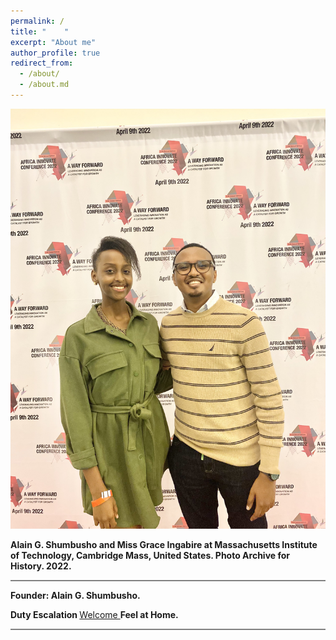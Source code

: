 ```yaml
---
permalink: /
title: "    " 
excerpt: "About me"
author_profile: true
redirect_from: 
  - /about/
  - /about.md
---
```







<img src="images/IMG_6246.jpg">

<b> Alain G. Shumbusho and Miss Grace Ingabire at Massachusetts Institute of Technology, Cambridge Mass, United States. Photo Archive for History. 2022. </b>



<hr style="height:2px;border-width:0;color:gray;background-color:gray">


<b> Founder: Alain G. Shumbusho. </b>


<b> Duty Escalation </b>  <a href=" https://phdcsseiden.github.io/Duty/ ">  Welcome  </a>  <b> Feel at Home. </b>



<hr style="height:2px;border-width:0;color:gray;background-color:gray">














                                 
                                 
                                 
                                 
                                 
                                
